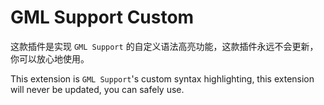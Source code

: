 # GML Support Custom

这款插件是实现 `GML Support` 的自定义语法高亮功能，这款插件永远不会更新，你可以放心地使用。

This extension is `GML Support`'s custom syntax highlighting, this extension will never be updated, you can safely use.